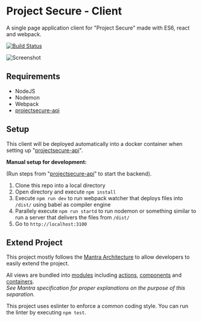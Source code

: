 # Project Secure - Client
A single page application client for "Project Secure" made with ES6, react and webpack.

[![Build Status](https://travis-ci.org/projectsecure/projectsecure-client.svg?branch=master)](https://travis-ci.org/projectsecure/projectsecure-client)

![Screenshot](https://raw.githubusercontent.com/projectsecure/projectsecure-client/master/screenshot.png)

## Requirements

- NodeJS
- Nodemon
- Webpack
- [projectsecure-api](https://github.com/projectsecure/projectsecure-api)

## Setup

This client will be deployed automatically into a docker container when setting up "[projectsecure-api](https://github.com/projectsecure/projectsecure-api)".

**Manual setup for development:**

(Run steps from "[projectsecure-api](https://github.com/projectsecure/projectsecure-api)" to start the backend).

1. Clone this repo into a local directory
1. Open directory and execute `npm install`
1. Execute `npm run dev` to run webpack watcher that deploys files into `/dist/` using babel as compiler engine
1. Parallely execute `npm run startd` to run nodemon or something similar to run a server that delivers the files from `/dist/`
1. Go to `http://localhost:3100`

## Extend Project

This project mostly follows the [Mantra Architecture](https://kadirahq.github.io/mantra/) to allow developers to easily extend the project. 

All views are bundled into [modules](https://kadirahq.github.io/mantra/#sec-Mantra-Modules) including [actions](https://kadirahq.github.io/mantra/#sec-Actions), [components](https://kadirahq.github.io/mantra/#sec-React-as-the-UI) and [containers](https://kadirahq.github.io/mantra/#sec-Containers). <br>
*See Mantra specification for proper explanations on the purpose of this separation.*
 
 This project uses eslinter to enforce a common coding style. You can run the linter by executing `npm test`.
